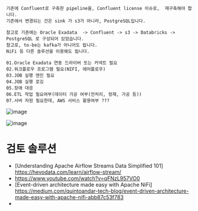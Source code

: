 ```
기존에 Confluent로 구축한 pipeline을, Confluent license 이슈로,  재구축해야 합니다.
기존에서 변경되는 건은 sink 가 s3가 아니라, PostgreSQL입니다.

참고로 기존에는 Oracle Exadata  -> Confluent -> s3 -> Databricks -> PostgreSQL 로 구성되어 있었습니다.
참고로, to-be는 kafka가 아니어도 됩니다.
NiFi 등 다른 솔루션을 이용해도 됩니다.

```

```
01.Oracle Exadata 연동 드라이버 또는 커넥트 필요
02.워크플로우 프로그램 필요(NIFI, 에어플로우)
03.JOB 실행 엔진 필요
04.JOB 실행 로깅
05.장애 대응
06.ETL 작업 필요여부(데이터 가공 여부(전처리, 정제, 가공 등))
07.서버 자원 필요한데, AWS 서비스 활용여부 ???

```

![image](https://user-images.githubusercontent.com/102650331/188349624-5898ed58-4d76-417f-9dfc-fa606ea3a24e.png)

![image](https://user-images.githubusercontent.com/102650331/188349649-a0db20a9-94ec-4022-a1ec-c3a3f1e3b174.png)


# 검토 솔루션
- [Understanding Apache Airflow Streams Data Simplified 101] https://hevodata.com/learn/airflow-stream/
- https://www.youtube.com/watch?v=qFNzL957VO0
- [Event-driven architecture made easy with Apache NiFi] https://medium.com/quintoandar-tech-blog/event-driven-architecture-made-easy-with-apache-nifi-abb87c53f783
- 
